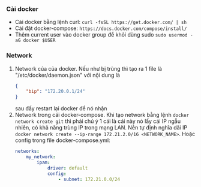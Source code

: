 ### Cài docker
* Cài docker bằng lệnh curl: `curl -fsSL https://get.docker.com/ | sh`
* Cài đặt docker-compose: `https://docs.docker.com/compose/install/`
* Thêm current user vào docker group để khỏi dùng sudo `sudo usermod -aG docker $USER`

### Network
1. Network của của docker. Nếu như bị trùng thì tạo ra 1 file là "/etc/docker/daemon.json" với nội dung là
    ```json
    {
        "bip": "172.20.0.1/24"
    }
    ```
    sau đấy restart lại docker để nó nhận
2. Network trong cái docker-compose. Khi tạo network bằng lệnh `docker network create git` thì phải chú ý 1 cái là cái này nó lấy cái IP ngẫu nhiên, có khả năng trùng IP trong mạng LAN. Nên tự định nghĩa dãi IP `docker network create --ip-range 172.21.2.0/16 <NETWORK_NAME>`. Hoặc config trong file docker-compose.yml:
    ```yaml
    networks:
        my_network:
            ipam:
                driver: default
                config:
                    - subnet: 172.21.0.0/24
    ```
